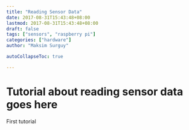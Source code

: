 ```yaml
---
title: "Reading Sensor Data"
date: 2017-08-31T15:43:48+08:00
lastmod: 2017-08-31T15:43:48+08:00
draft: false
tags: ["sensors", "raspberry pi"]
categories: ["hardware"]
author: "Maksim Surguy"

autoCollapseToc: true

---
```


# Tutorial about reading sensor data goes here

First tutorial
